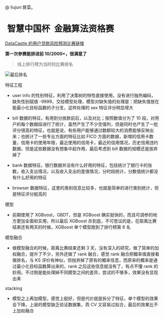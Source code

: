 @ liujun:冒菜。

#  智慧中国杯  金融算法资格赛

[DataCastle 的用户贷款风险预测比赛链接](http://www.pkbigdata.com/common/cmpt/%E7%94%A8%E6%88%B7%E8%B4%B7%E6%AC%BE%E9%A3%8E%E9%99%A9%E9%A2%84%E6%B5%8B_%E5%8F%82%E8%B5%9B%E4%B8%8E%E7%BB%84%E9%98%9F.html#teamStandard)

**第一次参赛能排进前 10/2000+，很满意了**

> 线上排行榜为当时的比赛排名


![最后排名][1]



特征工程

-  user info 的性别特征，利用了决策树的特性直接使用，没有进行独热编码，缺失性别赋值 -9999，交给模型处理，模型对缺失值的处理是：把缺失值放在能最小化目标函数的子分支，这样处理的 sex 特征评分明显增大


-  bill 数据的特征，有用到分放款前后，以及对比；按照数值分为了 10 段，对用户的每个数据段进行了统计，虽然产生了不少空值列，但是同时也产生了一批评分很高的特征，也就是说，有些用户能够通过数额较大的消费能够反映出来；也统计了一些专业方面的特征比如 FICO 方面的数据，新增的信用卡数量，信用卡的使用年限，最近使用的信用卡，最近的信用情况，历史信用违约数据，但是这些数据没有想象中起作用，最后考虑到 bill 数据的规模还是放弃掉了

- bank 数据特征，银行数据并没有什么好用的特征，包括统计了银行卡的张数，收入支出情况，以及收入支出的差值情况，分时段统计，分数值统计都没有什么好用的特征


- browser 数据特征，这里的类别信息比较多，也就是简单的进行类别统计，但是特征评分挺高的


模型

- 前期使用了 XGBoost，GBDT，但是 XGBoost 确实挺快的，而且可调参的地方更加全面和实用，所以最后 XGBoost 杀到底，不可思议的是，在距离比赛结束还有两天的时候，XGBoost 单个模型跑到了排行榜第 8 名

模型融合
-  做模型融合的时候，距离比赛结束还剩 3 天，没有深入的研究，做了简单的加权融合，提升了不少，另外还做了 rank 融合，感觉 rank 融合把概率值直接看做排名，与 KS 评价有神似，但抛弃掉了原有的概率信息，而原来的概率是通过最小化目标函数算出来的，rank 之后这些信息就没有了，有点不懂 rank 的妙用。不过倒是能处理掉不同模型之间的差异，尝试的不够多，效果没有显现出来 


stacking

-  模型之上再加模型，感觉上挺好，但是代价就是拆分了特征，单个模型的效果会下降，上层的模型缺乏验证数据集，而 CV 又容易过拟合，最后的效果比不上加权融合


  [1]: ./images/1487765911620.jpg "1487765911620.jpg"
  

